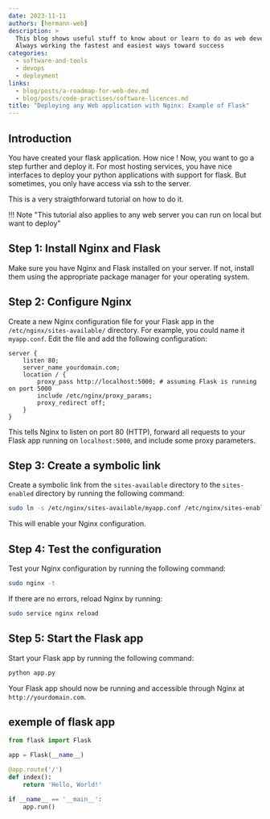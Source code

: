 ```yaml
---
date: 2023-11-11
authors: [hermann-web]
description: >
  This blog shows useful stuff to know about or learn to do as web developer or data scientist/engineer
  Always working the fastest and easiest ways toward success
categories:
  - software-and-tools
  - devops
  - deployment
links:
  - blog/posts/a-roadmap-for-web-dev.md
  - blog/posts/code-practises/software-licences.md
title: "Deploying any Web application with Nginx: Example of Flask"
---
```


## Introduction
You have created your flask application. How nice !
Now, you want to go a step further and deploy it. 
For most hosting services, you have nice interfaces to deploy your python applications with support for flask.
But sometimes, you only have access via ssh to the server.

This is a very straigthforward tutorial on how to do it.

!!! Note "This tutorial also applies to any web server you can run on local but want to deploy"


## Step 1: Install Nginx and Flask

Make sure you have Nginx and Flask installed on your server. If not, install them using the appropriate package manager for your operating system.

## Step 2: Configure Nginx

Create a new Nginx configuration file for your Flask app in the `/etc/nginx/sites-available/` directory. For example, you could name it `myapp.conf`. Edit the file and add the following configuration:

<!-- more -->

```
server {
    listen 80;
    server_name yourdomain.com;
    location / {
        proxy_pass http://localhost:5000; # assuming Flask is running on port 5000
        include /etc/nginx/proxy_params;
        proxy_redirect off;
    }
}
```

This tells Nginx to listen on port 80 (HTTP), forward all requests to your Flask app running on `localhost:5000`, and include some proxy parameters.

## Step 3: Create a symbolic link

Create a symbolic link from the `sites-available` directory to the `sites-enabled` directory by running the following command:

```bash
sudo ln -s /etc/nginx/sites-available/myapp.conf /etc/nginx/sites-enabled/
```

This will enable your Nginx configuration.

## Step 4: Test the configuration

Test your Nginx configuration by running the following command:
```bash
sudo nginx -t
```

If there are no errors, reload Nginx by running:
```bash
sudo service nginx reload
```

## Step 5: Start the Flask app

Start your Flask app by running the following command:
```bash
python app.py
```

Your Flask app should now be running and accessible through Nginx at `http://yourdomain.com`.

## exemple of flask app
```python
from flask import Flask

app = Flask(__name__)

@app.route('/')
def index():
    return 'Hello, World!'

if __name__ == '__main__':
    app.run()
```

